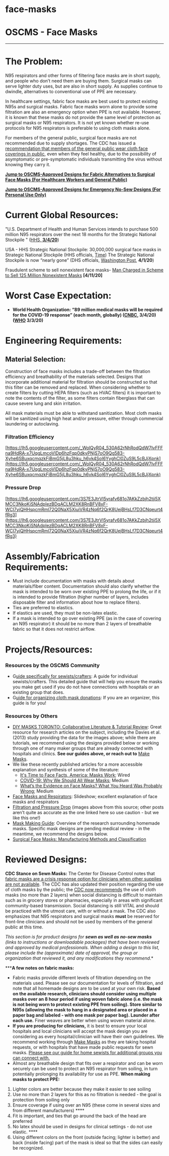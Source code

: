 # face-masks

# OSCMS - Face Masks

---

# The Problem:

N95 respirators and other forms of filtering face masks are in short supply, and people who don’t need them are buying them. Surgical masks can serve lighter duty uses, but are also in short supply. As supplies continue to dwindle, alternatives to conventional use of PPE are necessary.

In healthcare settings, fabric face masks are best used to protect existing N95s and surgical masks. Fabric face masks worn alone to provide some filtration are also an emergency option when PPE is not available. However, it is known that these masks do not provide the same level of protection as surgical masks or N95 respirators. It is not yet known whether re-use protocols for N95 respirators is preferable to using cloth masks alone.

For members of the general public, surgical face masks are not recommended due to supply shortages. The CDC has issued a [recommendation that members of the general public wear cloth face coverings in public](https://www.cdc.gov/coronavirus/2019-ncov/prevent-getting-sick/cloth-face-cover.html), even when they feel healthy, due to the possibility of asymptomatic or pre-symptomatic individuals transmitting the virus without knowing they carry it.

**[Jump to OSCMS-Approved Designs for Fabric Alternatives to Surgical Face Masks (For Healthcare Workers and General Public)](https://docs.google.com/document/d/1IyCp7OSDz7ddE8hG_YOcXFV_-sHU5aPiw-OCR_F5AAY/edit#bookmark=kix.8uz28d3hsbmy)**

**[Jump to OSCMS-Approved Designs for Emergency No-Sew Designs (For Personal Use Only)](https://docs.google.com/document/d/1z6YMngoBY6xx5ZT-4Tz78n8Tb6u6LEtEy3NZ2ZcJsIc/edit#bookmark=kix.yd2xv6kbka41)**

# Current Global Resources:

"U.S. Department of Health and Human Services intends to purchase 500 million N95 respirators over the next 18 months for the Strategic National Stockpile " ([HHS, **3/4/20**](https://www.hhs.gov/about/news/2020/03/04/hhs-to-procure-n95-respirators-to-support-healthcare-workers-in-covid-19-outbreaks.html))

USA - HHS Strategic National Stockpile: 30,000,000 surgical face masks in Strategic National Stockpile (HHS officials, [Time](https://time.com/5800200/strategic-national-stockpile-coronavirus/)) The Strategic National Stockpile is now “nearly gone” (DHS officials, [Washington Post](https://www.washingtonpost.com/national/coronavirus-protective-gear-stockpile-depleted/2020/04/01/44d6592a-741f-11ea-ae50-7148009252e3_story.html), **4/1/20**)

Fraudulent scheme to sell nonexistent face masks- [Man Charged in Scheme to Sell 125 Million Nonexistent Masks](https://www.nytimes.com/2020/04/11/us/coronavirus-face-mask-fraud-christopher-parris.html) **[4/11/20]**

# Worst Case Expectation:

- **World Health Organization: “89 million medical masks will be required for the COVID-19 response” (each month, globally) ([CNBC](https://www.cnbc.com/2020/03/04/hhs-clarifies-us-has-about-1percent-of-face-masks-needed-for-full-blown-pandemic.html), 3/4/20) ([WHO](https://www.who.int/news-room/detail/03-03-2020-shortage-of-personal-protective-equipment-endangering-health-workers-worldwide) 3/3/20)**

# Engineering Requirements:

## Material Selection:

Construction of face masks includes a trade-off between the filtration efficiency and breathability of the materials selected. Designs that incorporate additional material for filtration should be constructed so that this filter can be removed and replaced. When considering whether to create filters by cutting HEPA filters (such as HVAC filters) it is important to note the contents of the filter, as some filters contain fiberglass that can cause severe lung and skin irritation.

All mask materials must be able to withstand sanitization. Most cloth masks will be sanitized using high heat and/or pressure, either through commercial laundering or autoclaving.

### Filtration Efficiency

[https://lh5.googleusercontent.com/_WolQyR04_530A62rNhRodQdW7IvFFFna9HdRA-x7UqgLmcoVlDp6hzFqp0dkyPNjS7oO9Qg583-Xyhe6SBuxqcmqzkFjBmG5jL8u3hku_h6vk4SoI6YyghCl0ZuS9L5cBJjXpnk](https://lh5.googleusercontent.com/_WolQyR04_530A62rNhRodQdW7IvFFFna9HdRA-x7UqgLmcoVlDp6hzFqp0dkyPNjS7oO9Qg583-Xyhe6SBuxqcmqzkFjBmG5jL8u3hku_h6vk4SoI6YyghCl0ZuS9L5cBJjXpnk)

### Pressure Drop

[https://lh6.googleusercontent.com/3S7E3JtrVI5yrafv681o7AKkZzbjh2tji5XMCC3NkoKiSNAdpIezBDqACLM2XK8RnBFV8xF-WCI7yiQHHspcmRml72Q0NaX5XiuiVR4zNq6f2QrK8UejBHsLf7D3CNqeurt4fRg3](https://lh6.googleusercontent.com/3S7E3JtrVI5yrafv681o7AKkZzbjh2tji5XMCC3NkoKiSNAdpIezBDqACLM2XK8RnBFV8xF-WCI7yiQHHspcmRml72Q0NaX5XiuiVR4zNq6f2QrK8UejBHsLf7D3CNqeurt4fRg3)

# Assembly/Fabrication Requirements:

- Must include documentation with masks with details about materials/fiber content. Documentation should also clarify whether the mask is intended to be worn over existing PPE to prolong the life, or if it is intended to provide filtration (higher number of layers, includes disposable filter and information about how to replace filters).
- Ties are preferred to elastics.
- If elastics are used, they must be non-latex elastic.
- If a mask is intended to go over existing PPE (as in the case of covering an N95 respirator) it should be no more than 2 layers of breathable fabric so that it does not restrict airflow.

# Projects/Resources:

### Resources by the OSCMS Community

- G[uide specifically for sewists/crafters](https://docs.google.com/document/d/e/2PACX-1vQVnocKNgEPNSC4DRp0QV-kKfSrPmVMsczMuq1kcIUxNA8DmvG5PS5S0e8zuPRFNe0VnlGzd6segMsl/pub): A guide for individual sewists/crafters. This detailed guide that will help you ensure the masks you make get used if you do not have connections with hospitals or an existing group that does.
- G[uide for organizing cloth mask donations](https://docs.google.com/document/d/e/2PACX-1vRa7v81MSjhwsa9bTV_v2c0oGzRtfmofi37SwAuBeczqDOO_XfoMP7UWMfj7eh8BsibX8uNWv-jrxKi/pub): If you are an organizer, this guide is for you!

### Resources by Others

- [DIY MASKS TORONTO: Collaborative Literature & Tutorial Review](https://tinyurl.com/rnlnk84): Great resource for research articles on the subject, including the Davies et al. (2013) study providing the data for the images above; while there are tutorials, we recommend using the designs provided below or working through one of many maker groups that are already connected with hospitals and clinics. **See our guides above, or reach out to** [Make Masks](http://makemasks.org/).
- We like these recently published articles for a more accessible explanation and synthesis of some of the literature:
    - [It's Time to Face Facts, America: Masks Work](https://www.wired.com/story/its-time-to-face-facts-america-masks-work/); Wired
    - [COVID-19: Why We Should All Wear Masks](https://medium.com/@Cancerwarrior/covid-19-why-we-should-all-wear-masks-there-is-new-scientific-rationale-280e08ceee71); Medium
    - [What’s the Evidence on Face Masks? What You Heard Was Probably Wrong](https://medium.com/better-humans/whats-the-evidence-on-face-masks-5f3c27a18cc); Medium
- [Face Masks and Respirators](https://www.slideshare.net/muralikrishnan71697092/respiratory-protection-face-masks-and-respirators): Slideshow; excellent explanation of face masks and respirators
- [Filtration and Pressure Drop](https://smartairfilters.com/en/blog/best-materials-make-diy-face-mask-virus/) (images above from this source; other posts aren’t quite as accurate as the one linked here so use caution - but we like this one!)
- [Mask Making Guide](https://covidstudentresponse.org/resources/mask-making/): Overview of the research surrounding homemade masks. Specific mask designs are pending medical review - in the meantime, we recommend the designs below.
- [Surgical Face Masks: Manufacturing Methods and Classification](http://www.jairjp.com/NOVEMBER%202013/02%20CHELLAMANI%201.pdf)

# Reviewed Designs:

**CDC Stance on Sewn Masks:** The Center for Disease Control notes that [fabric masks are a crisis response option for clinicians when other supplies are not available](https://www.cdc.gov/coronavirus/2019-ncov/hcp/ppe-strategy/face-masks.html). The CDC has also updated their position regarding the use of cloth masks by the public; the [CDC now recommends](https://www.cdc.gov/coronavirus/2019-ncov/prevent-getting-sick/cloth-face-cover.html) the use of cloth masks (no more than 2 layers) when social distancing is difficult to maintain such as in grocery stores or pharmacies, especially in areas with significant community-based transmission. Social distancing is still VITAL and should be practiced with the utmost care, with or without a mask. The CDC also emphasizes that N95 respirators and surgical masks **must** be reserved for front-line clinicians and should not be used by members of the general public at this time.

*This section is for product designs for **sewn as well as no-sew masks** (links to instructions or downloadable packages) that have been reviewed and approved by medical professionals. When adding a design to this list, please include the (approximate) date of approval, the group or organization that reviewed it, and any modifications they recommend*.*

*****A few notes on fabric masks:** 

- Fabric masks provide different levels of filtration depending on the materials used. Please see our documentation for levels of filtration, and note that all homemade designs are to be used at your own risk. **Based on the available research, clinicians should consider using multiple masks over an 8 hour period if using woven fabric alone (i.e. the mask is not being worn to protect existing PPE from soiling). Store similar to N95s (allowing the mask to hang in a designated area or placed in a paper bag and labeled - with one mask per paper bag). Launder after each use.** Finer weaves are better when using woven material alone.
- **If you are producing for clinicians,** it is best to ensure your local hospitals and local clinicians will accept the mask design you are considering as every hospital/clinician will have their own guidelines. We recommend working through [Make Masks](http://makemasks.org/) as they are taking hospital requests, or with hospitals that have made public requests for sewn masks. [Please see our guide for home sewists for additional groups you can connect with.](https://docs.google.com/document/d/e/2PACX-1vQVnocKNgEPNSC4DRp0QV-kKfSrPmVMsczMuq1kcIUxNA8DmvG5PS5S0e8zuPRFNe0VnlGzd6segMsl/pub)
- Almost any breathable design that fits over a respirator and can be worn securely can be used to protect an N95 respirator from soiling, in turn potentially prolonging its availability for use as PPE. **When making masks to protect PPE:**
1. Lighter colors are better because they make it easier to see soiling
2. Use no more than 2 layers for this as no filtration is needed - the goal is protection from soiling only
3. Ensure coverage if using over an N95 (these come in several sizes and from different manufacturers) ****
4. Fit is important, and ties that go around the back of the head are preferred
5. No latex should be used in designs for clinical settings - do not use elastic. ****
6. Using different colors on the front (outside facing; lighter is better) and back (inside facing) part of the mask is ideal so that the sides can easily be recognized.